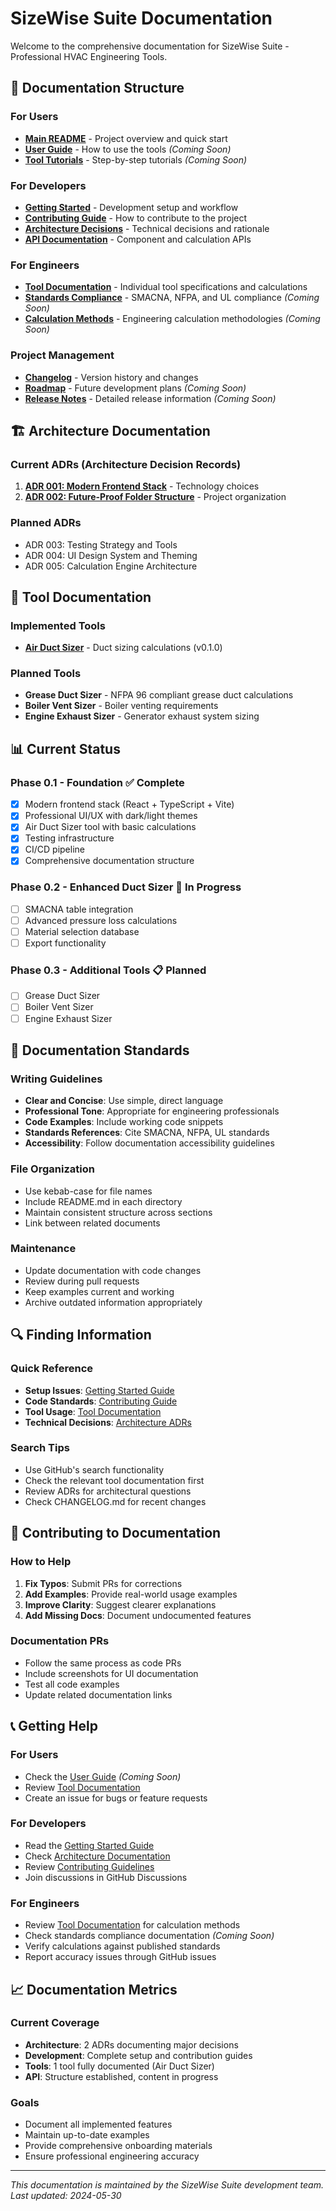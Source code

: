 # SizeWise Suite Documentation

Welcome to the comprehensive documentation for SizeWise Suite - Professional HVAC Engineering Tools.

## 📖 Documentation Structure

### For Users
- **[Main README](../../README.md)** - Project overview and quick start
- **[User Guide](./guides/USER_GUIDE.md)** - How to use the tools *(Coming Soon)*
- **[Tool Tutorials](./guides/tutorials/)** - Step-by-step tutorials *(Coming Soon)*

### For Developers
- **[Getting Started](./development/GETTING_STARTED.md)** - Development setup and workflow
- **[Contributing Guide](../../CONTRIBUTING.md)** - How to contribute to the project
- **[Architecture Decisions](./architecture/)** - Technical decisions and rationale
- **[API Documentation](./api/)** - Component and calculation APIs

### For Engineers
- **[Tool Documentation](./tools/)** - Individual tool specifications and calculations
- **[Standards Compliance](./standards/)** - SMACNA, NFPA, and UL compliance *(Coming Soon)*
- **[Calculation Methods](./calculations/)** - Engineering calculation methodologies *(Coming Soon)*

### Project Management
- **[Changelog](../../CHANGELOG.md)** - Version history and changes
- **[Roadmap](./project/ROADMAP.md)** - Future development plans *(Coming Soon)*
- **[Release Notes](./project/releases/)** - Detailed release information *(Coming Soon)*

## 🏗️ Architecture Documentation

### Current ADRs (Architecture Decision Records)
1. **[ADR 001: Modern Frontend Stack](./architecture/001-modern-frontend-stack.md)** - Technology choices
2. **[ADR 002: Future-Proof Folder Structure](./architecture/002-folder-structure.md)** - Project organization

### Planned ADRs
- ADR 003: Testing Strategy and Tools
- ADR 004: UI Design System and Theming  
- ADR 005: Calculation Engine Architecture

## 🔧 Tool Documentation

### Implemented Tools
- **[Air Duct Sizer](./tools/air-duct-sizer.md)** - Duct sizing calculations (v0.1.0)

### Planned Tools
- **Grease Duct Sizer** - NFPA 96 compliant grease duct calculations
- **Boiler Vent Sizer** - Boiler venting requirements
- **Engine Exhaust Sizer** - Generator exhaust system sizing

## 📊 Current Status

### Phase 0.1 - Foundation ✅ Complete
- [x] Modern frontend stack (React + TypeScript + Vite)
- [x] Professional UI/UX with dark/light themes
- [x] Air Duct Sizer tool with basic calculations
- [x] Testing infrastructure
- [x] CI/CD pipeline
- [x] Comprehensive documentation structure

### Phase 0.2 - Enhanced Duct Sizer 🚧 In Progress
- [ ] SMACNA table integration
- [ ] Advanced pressure loss calculations
- [ ] Material selection database
- [ ] Export functionality

### Phase 0.3 - Additional Tools 📋 Planned
- [ ] Grease Duct Sizer
- [ ] Boiler Vent Sizer  
- [ ] Engine Exhaust Sizer

## 🎯 Documentation Standards

### Writing Guidelines
- **Clear and Concise**: Use simple, direct language
- **Professional Tone**: Appropriate for engineering professionals
- **Code Examples**: Include working code snippets
- **Standards References**: Cite SMACNA, NFPA, UL standards
- **Accessibility**: Follow documentation accessibility guidelines

### File Organization
- Use kebab-case for file names
- Include README.md in each directory
- Maintain consistent structure across sections
- Link between related documents

### Maintenance
- Update documentation with code changes
- Review during pull requests
- Keep examples current and working
- Archive outdated information appropriately

## 🔍 Finding Information

### Quick Reference
- **Setup Issues**: [Getting Started Guide](./development/GETTING_STARTED.md)
- **Code Standards**: [Contributing Guide](../../CONTRIBUTING.md)
- **Tool Usage**: [Tool Documentation](./tools/)
- **Technical Decisions**: [Architecture ADRs](./architecture/)

### Search Tips
- Use GitHub's search functionality
- Check the relevant tool documentation first
- Review ADRs for architectural questions
- Check CHANGELOG.md for recent changes

## 📝 Contributing to Documentation

### How to Help
1. **Fix Typos**: Submit PRs for corrections
2. **Add Examples**: Provide real-world usage examples
3. **Improve Clarity**: Suggest clearer explanations
4. **Add Missing Docs**: Document undocumented features

### Documentation PRs
- Follow the same process as code PRs
- Include screenshots for UI documentation
- Test all code examples
- Update related documentation links

## 📞 Getting Help

### For Users
- Check the [User Guide](./guides/USER_GUIDE.md) *(Coming Soon)*
- Review [Tool Documentation](./tools/)
- Create an issue for bugs or feature requests

### For Developers
- Read the [Getting Started Guide](./development/GETTING_STARTED.md)
- Check [Architecture Documentation](./architecture/)
- Review [Contributing Guidelines](../../CONTRIBUTING.md)
- Join discussions in GitHub Discussions

### For Engineers
- Review [Tool Documentation](./tools/) for calculation methods
- Check standards compliance documentation *(Coming Soon)*
- Verify calculations against published standards
- Report accuracy issues through GitHub issues

## 📈 Documentation Metrics

### Current Coverage
- **Architecture**: 2 ADRs documenting major decisions
- **Development**: Complete setup and contribution guides
- **Tools**: 1 tool fully documented (Air Duct Sizer)
- **API**: Structure established, content in progress

### Goals
- Document all implemented features
- Maintain up-to-date examples
- Provide comprehensive onboarding materials
- Ensure professional engineering accuracy

---

*This documentation is maintained by the SizeWise Suite development team. Last updated: 2024-05-30*
